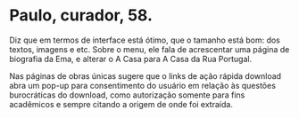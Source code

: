 # Paulo, curador, 58.

Diz que em termos de interface está ótimo, que o tamanho está bom: dos textos, imagens e etc.
Sobre o menu, ele fala de acrescentar uma página de biografia da Ema, e alterar o A Casa para A Casa da Rua Portugal.

Nas páginas de obras únicas sugere que o links de ação rápida download abra um pop-up para consentimento do usuário em relação às questões burocráticas do download, como autorização somente para fins acadêmicos e sempre citando a origem de onde foi extraída. 

